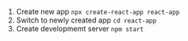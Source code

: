 1. Create new app `npx create-react-app react-app`
2. Switch to newly created app `cd react-app`
3. Create developmemt server `npm start`
